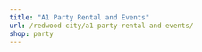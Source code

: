 ```yaml
---
title: "A1 Party Rental and Events"
url: /redwood-city/a1-party-rental-and-events/
shop: party
---
```

